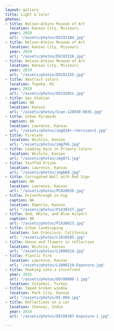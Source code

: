 ```yaml
---
layout: gallery
title: Light & Color
photos:
- title: Nelson-Atkins Museum of Art
  location: Kansas City, Missouri
  year: 2019
  url: "/assets/photos/DSC02184.jpg"
- title: Nelson-Atkins Museum of Art
  location: Kansas City, Missouri
  year: 2019
  url: "/assets/photos/DSC02218.jpg"
- title: Nelson-Atkins Museum of Art
  location: Kansas City, Missouri
  year: 2019
  url: "/assets/photos/DSC02255.jpg"
- title: Abstract colors
  location: Topeka, KS
  year: 2019
  url: "/assets/photos/DSC02051.jpg"
- title: Gas Station
  caption: NA
  location: Kansas
  url: "/assets/photos/Scan-120930-0035.jpg"
- title: Urban Pyramids
  caption: NA
  location: Lawrence, Kansas
  url: "/assets/photos/img818+-+Version+2.jpg"
- title: Firelane
  location: Wichita, Kansas
  url: "/assets/photos/img766.jpg"
- title: Loading Dock in Primary Colors
  location: Wichita, Kansas
  url: "/assets/photos/img871.jpg"
- title: Stuffed Prizes
  location: Lawrence, Kansas
  url: "/assets/photos/img604.jpg"
- title: Corrugated Wall with Red Sign
  caption: NA
  location: Lawrence, Kansas
  url: "/assets/photos/PC020036.jpg"
- title: Drivethrough in Fog
  caption: NA
  location: Emporia, Kansas
  url: "/assets/photos/P1430157.jpg"
- title: Red, White, and Blue Airport
  caption: NA
  url: "/assets/photos/P1430623.jpg"
- title: Urban landscaping
  location: San Francisco, California
  url: "/assets/photos/L1010585.jpg"
- title: House and flowers in reflection
  location: Wichita, Kansas
  url: "/assets/photos/L1000524.jpg"
- title: Plastic Fire
  location: Lawrence, Kansas
  url: "/assets/photos/L1000119-Exposure.jpg"
- title: Peaking into a storefront
  year: 2015
  url: "/assets/photos/DSC08880-1.jpg"
  location: Istanbul, Turkey
- title: Taped broken window
  location: Park City, Kansas
  url: "/assets/photos/01-004.jpg"
- title: Reflections on a car
  location: Chennai, India
  year: 2014
  url: "/assets/photos/DSC09387-Exposure-1.jpg"

---
```


